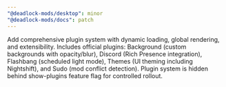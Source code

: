 ```yaml
---
"@deadlock-mods/desktop": minor
"@deadlock-mods/docs": patch
---
```


Add comprehensive plugin system with dynamic loading, global rendering, and extensibility. Includes official plugins: Background (custom backgrounds with opacity/blur), Discord (Rich Presence integration), Flashbang (scheduled light mode), Themes (UI theming including Nightshift), and Sudo (mod conflict detection). Plugin system is hidden behind show-plugins feature flag for controlled rollout.
